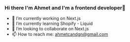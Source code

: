 ### Hi there I'm Ahmet and I'm a frontend developer👋 

- 🔭 I’m currently working on Next.js
- 🌱 I’m currently learning Shopify - Liquid
- 👯 I’m looking to collaborate on Next.js
- 📫 How to reach me: ahmetcandgn@gmail.com
